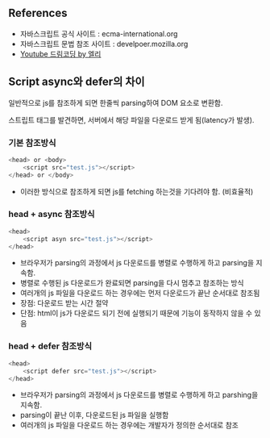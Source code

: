 ## References

* 자바스크립트 공식 사이트 : ecma-international.org
* 자바스크립트 문법 참조 사이트 : develpoer.mozilla.org
* [Youtube 드림코딩 by 엘리](https://www.youtube.com/watch?v=tJieVCgGzhs&list=PLv2d7VI9OotTVOL4QmPfvJWPJvkmv6h-2&index=2)

## Script async와 defer의 차이

일반적으로 js를 참조하게 되면 한줄씩 parsing하여 DOM 요소로 변환함.

스트립트 태그를 발견하면, 서버에서 해당 파일을 다운로드 받게 됨(latency가 발생).

### 기본 참조방식

```javascript
<head> or <body>
    <script src="test.js"></script>
</head> or </body>
```

* 이러한 방식으로 참조하게 되면 js를 fetching 하는것을 기다려야 함. (비효율적)

### head + async 참조방식

```javascript
<head>
    <script asyn src="test.js"></script>
</head>
```

* 브라우저가 parsing의 과정에서 js 다운로드를 병렬로 수행하게 하고 parsing을 지속함. 
* 병렬로 수행된 js 다운로드가 완료되면 parsing을 다시 멈추고 참조하는 방식
* 여러개의 js 파일을 다운로드 하는 경우에는 먼저 다운로드가 끝난 순서대로 참조됨
* 장점: 다운로드 받는 시간 절약
* 단점: html이 js가 다운로드 되기 전에 실행되기 때문에 기능이 동작하지 않을 수 있음

### head + defer 참조방식

```javascript
<head>
    <script defer src="test.js"></script>
</head>
```

* 브라우저가 parsing의 과정에서 js 다운로드를 병렬로 수행하게 하고 parshing을 지속함.
* parsing이 끝난 이후, 다운로드된 js 파일을 실행함
* 여러개의 js 파일을 다운로드 하는 경우에는 개발자가 정의한 순서대로 참조
